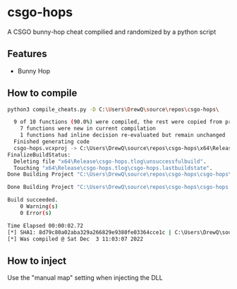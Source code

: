 # csgo-hops
A CSGO bunny-hop cheat compilied and randomized by a python script

## Features
* Bunny Hop

## How to compile
``` bash
python3 compile_cheats.py -D C:\Users\DrewQ\source\repos\csgo-hops\

  9 of 10 functions (90.0%) were compiled, the rest were copied from previous compilation.
    7 functions were new in current compilation
    1 functions had inline decision re-evaluated but remain unchanged
  Finished generating code
  csgo-hops.vcxproj -> C:\Users\DrewQ\source\repos\csgo-hops\x64\Release\csgo-hops.dll
FinalizeBuildStatus:
  Deleting file "x64\Release\csgo-hops.tlog\unsuccessfulbuild".
  Touching "x64\Release\csgo-hops.tlog\csgo-hops.lastbuildstate".
Done Building Project "C:\Users\DrewQ\source\repos\csgo-hops\csgo-hops\csgo-hops.vcxproj" (default targets).

Done Building Project "C:\Users\DrewQ\source\repos\csgo-hops\csgo-hops.sln" (default targets).

Build succeeded.
    0 Warning(s)
    0 Error(s)

Time Elapsed 00:00:02.72
[*] SHA1: 8d79c80a02aba329a266829e9380fe03364cce1c | C:\Users\DrewQ\source\repos\csgo-hops\\x64\Release\csgo-hops.dll
[*] Was compiled @ Sat Dec  3 11:03:07 2022
```

## How to inject
Use the "manual map" setting when injecting the DLL 
